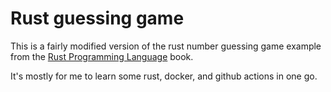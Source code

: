 # Rust guessing game

This is a fairly modified version of the rust number guessing game example
from the [Rust Programming Language](https://doc.rust-lang.org/book/ch02-00-guessing-game-tutorial.html)
book. 

It's mostly for me to learn some rust, docker, and github actions in one go. 